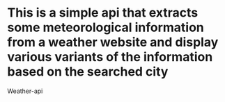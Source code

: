 # This is a simple api that extracts some meteorological information from a weather website and display various variants of the information based on the searched city
Weather-api
